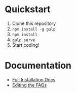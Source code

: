 # Quickstart

1. Clone this repository
1. `npm install -g gulp`
1. `npm install`
1. `gulp serve`
1. Start coding!

# Documentation
- [Full Installation Docs](docs/install.md)
- [Editing the FAQs](docs/faq.md)
